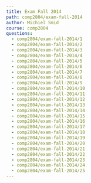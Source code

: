 ```yaml
---
title: Exam Fall 2014
path: comp2804/exam-fall-2014
author: Michiel Smid
course: comp2804
questions:
  - comp2804/exam-fall-2014/1
  - comp2804/exam-fall-2014/2
  - comp2804/exam-fall-2014/3
  - comp2804/exam-fall-2014/4
  - comp2804/exam-fall-2014/5
  - comp2804/exam-fall-2014/6
  - comp2804/exam-fall-2014/7
  - comp2804/exam-fall-2014/8
  - comp2804/exam-fall-2014/9
  - comp2804/exam-fall-2014/10
  - comp2804/exam-fall-2014/11
  - comp2804/exam-fall-2014/12
  - comp2804/exam-fall-2014/13
  - comp2804/exam-fall-2014/14
  - comp2804/exam-fall-2014/15
  - comp2804/exam-fall-2014/16
  - comp2804/exam-fall-2014/17
  - comp2804/exam-fall-2014/18
  - comp2804/exam-fall-2014/19
  - comp2804/exam-fall-2014/20
  - comp2804/exam-fall-2014/21
  - comp2804/exam-fall-2014/22
  - comp2804/exam-fall-2014/23
  - comp2804/exam-fall-2014/24
  - comp2804/exam-fall-2014/25
---
```

